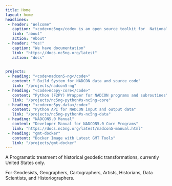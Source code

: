 ```yaml
---
title: Home
layout: home
headlines: 
 - header: "Welcome"
   caption: "<code>nc5ng</code> is an open source toolkit for  National Geodetic Survey data"
   link: "about"
   action: "About"
 - header: "Yes!"
   caption: "We have documentation"
   link: "https://docs.nc5ng.org/latest"
   action: "docs"
 

projects:
 - heading: "<code>nadcon5-ng</code>"
   content: " Build System for NADCON data and source code"
   link: "/projects/nadcon5-ng"
 - heading: "<code>nc5py-core</code>"
   content: "Python (F2PY) Wrapper for NADCON programs and subroutines"
   link: "/projects/nc5ng-python#s-nc5ng-core"
 - heading: "<code>nc5py-data</code>"
   content: "Python API for NADCON input and output data"
   link: "/projects/nc5ng-python#s-nc5ng-data"
 - heading: "NADCON5.0 Manual"
   content: "Developer Manual for NADCON5.0 Core Programs"
   link: "https://docs.nc5ng.org/latest/nadcon5-manual.html"
 - heading: "gmt-docker"
   content: "Docker Image with Latest GMT Tools"
   link: "/projects/gmt-docker"
---
```



A Programatic treatment of  historical geodetic transformations, currently United States only. 

For Geodesists, Geographers, Cartographers,  Artists, Historians, Data Scientists,  and Historiographers.


